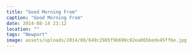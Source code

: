 ```yaml
---
title: "Good Morning From"
caption: "Good Morning From"
date: 2014-08-14 23:12
location: ""
tags: "Newport"
image: assets/uploads/2014/08/649c2985f9b690c82ea065bede45ff6e.jpg
---
```

